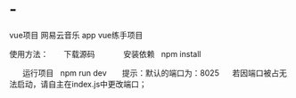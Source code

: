 # -
vue项目   网易云音乐  app  vue练手项目

使用方法：
       下载源码
       
       安装依赖   npm install
       
       运行项目   npm run dev
       
提示：默认的端口为：8025
      若因端口被占无法启动，请自主在index.js中更改端口；

